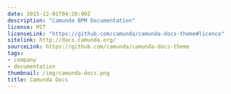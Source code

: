 ```yaml
---
date: 2015-12-01T04:20:00Z
description: "Camunda BPM Documentation"
license: MIT
licenseLink: "https://github.com/camunda/camunda-docs-theme#licence"
sitelink: http://docs.camunda.org/
sourceLink: https://github.com/camunda/camunda-docs-theme
tags:
- company
- documentation
thumbnail: /img/camunda-docs.png
title: Camunda Docs
---
```


